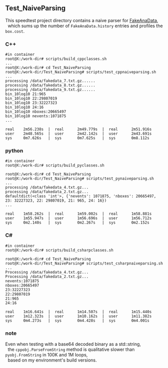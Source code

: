 ## Test_NaiveParsing
This speedtest project directory contains a naive parser for [FakeAnaData](../workdir/proto/fake_anadata.proto),  
&nbsp; which sums up the number of `FakeAnaData.history` entries and profiles the `box.cost`.

### C++
```
#in container
root@X:/work-dir# scripts/build_cppclasses.sh
...
root@X:/work-dir# cd Test_NaiveParsing
root@X:/work-dir/Test_NaiveParsing# scripts/test_cppnaiveparsing.sh
...
processing /data/fakedata_7.txt.gz......
processing /data/fakedata_8.txt.gz......
processing /data/fakedata_9.txt.gz......
bin_10log10 21:965
bin_10log10 22:29807019
bin_10log10 23:32227323
bin_10log10 24:16
bin_10log10 nboxes:20665497
bin_10log10 nevents:1071875
...
```
```
real    2m56.238s  |  real      2m49.779s  |  real      2m51.916s
user    2m48.565s  |  user      2m42.142s  |  user      2m43.691s
sys     0m7.626s   |  sys       0m7.625s   |  sys       0m8.112s
```

### python
```
#in container
root@X:/work-dir# scripts/build_pyclasses.sh

root@X:/work-dir# cd Test_NaiveParsing
root@X:/work-dir/Test_NaiveParsing# scripts/test_pynaiveparsing.sh
...
processing /data/fakedata_4.txt.gz...
processing /data/fakedata_2.txt.gz...
defaultdict(<class 'int'>, {'nevents': 1071875, 'nboxes': 20665497, 23: 32227323, 22: 29807019, 21: 965, 24: 16})
...
```
```
real    1m58.262s  |  real      1m59.002s  |  real      1m58.881s
user    1m55.947s  |  user      1m56.696s  |  user      1m56.712s
sys     0m2.140s   |  sys       0m2.267s   |  sys       0m2.152s
```

### C#
```
#in container
root@X:/work-dir# scripts/build_csharpclasses.sh

root@X:/work-dir# cd Test_NaiveParsing
root@X:/work-dir/Test_NaiveParsing# scripts/test_csharpnaiveparsing.sh
...
Processing /data/fakedata_4.txt.gz...
Processing /data/fakedata_2.txt.gz...
nevents:1071875
nboxes:20665497
23:32227323
22:29807019
21:965
24:16
```
```
real    1m16.641s  |  real      1m14.507s  |  real      1m15.440s
user    1m12.323s  |  user      1m10.162s  |  user      1m11.382s
sys     0m4.273s   |  sys       0m4.428s   |  sys       0m4.001s
```

### note
Even when testing with a base64 decoded binary as a std::string,  
&nbsp; the `cppobj.ParseFromString` method is qualitative slower than `pyobj.FromString` in 100K and 1M loops,  
&nbsp; based on my environment's build versions.
